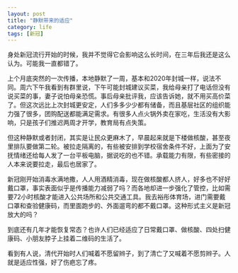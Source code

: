 ```yaml
---
layout: post
title: "静默带来的适应"
category: life
tags: [新冠]
---
```


身处新冠流行开始的时候，我并不觉得它会影响这么长时间，在三年后我还是这么认为。可能我一直都错了。

上个月底突然的一次传播，本地静默了一周，基本和2020年封城一样，说法不同。周六下午我看到有群里说，下午可能封城建议买菜，我给母亲打了电话但没有说买菜的事，妻子说怕母亲恐慌。事后母亲批评我，应该告诉她，就不用买高价菜了。但这次远比上次封城更安定，人们多多少少都有储备，而且基层社区的组织能力强了很多，团购配送都能满足需求。有很多人点火锅外卖在家吃，生活没有大影响，只是孩子们推迟两周才开学，教育局有点失策。

但这种静默或者封闭，其实是让民众更麻木了，早晨起来就是下楼做核酸，甚至夜里排队要做第二轮。被拉走隔离的，有些被安排到学校宿舍条件不好，上面为了安抚情绪还给每人发了一台平板电脑，据说吃的也不错。承载能力有限，有些密接的人本来说要拉走，最后也居家了。

新冠刚开始消毒水满地撒，人人用酒精消毒，现在做核酸都人挤人，好多也不好好戴口罩，事实表面似乎是传播能力减弱了吗？而各地却进一步强化了管控，比如需要72小时核酸才能进入公共场所和公共交通工具。我去裕彤体育场，进门需要戴口罩和查验健康码，而里面跑步的、外面遛弯的都不戴口罩。这种形式主义是新冠放大的吗？

到底还有几年才能恢复常态？也许人们已经适应了日常戴口罩、做核酸、四处扫健康码、小朋友脖子上挂着二维码的生活了。

看到有人说，清代开始时人们喊着不愿留辫子，到了清亡了又喊着不愿剪辫子。人就是适应性强，好了伤疤忘了疼。
